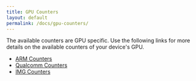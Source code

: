 ```yaml
---
title: GPU Counters
layout: default
permalink: /docs/gpu-counters/
---
```


The available counters are GPU specific. Use the following links for more
details on the available counters of your device's GPU.

* [ARM Counters](arm)
* [Qualcomm Counters](qualcomm)
* [IMG Counters](img)

